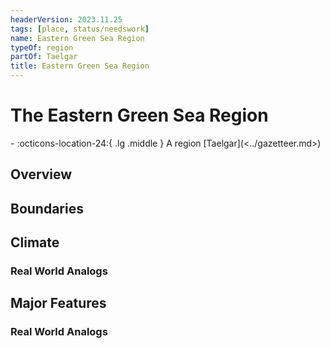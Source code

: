 ```yaml
---
headerVersion: 2023.11.25
tags: [place, status/needswork]
name: Eastern Green Sea Region
typeOf: region
partOf: Taelgar
title: Eastern Green Sea Region
---
```


# The Eastern Green Sea Region
<div class="grid cards ext-narrow-margin ext-one-column" markdown>
-    :octicons-location-24:{ .lg .middle } A region [Taelgar](<../gazetteer.md>)  
</div>


## Overview


## Boundaries


## Climate


### Real World Analogs


## Major Features


### Real World Analogs